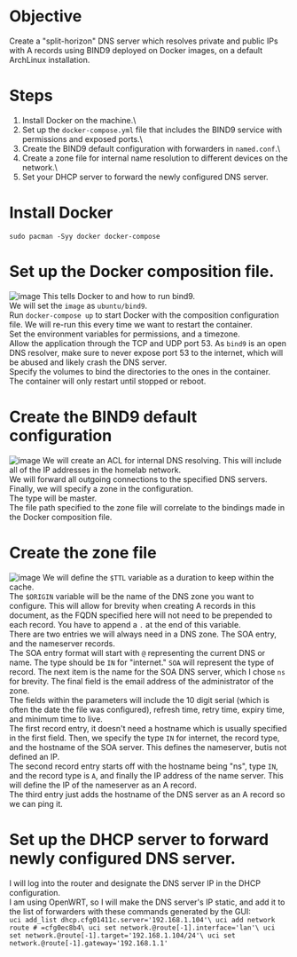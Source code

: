 # Objective
Create a "split-horizon" DNS server which resolves private and public IPs with A records using BIND9 deployed on Docker images, on a default ArchLinux installation.
# Steps
1. Install Docker on the machine.\
2. Set up the `docker-compose.yml` file that includes the BIND9 service with permissions and exposed ports.\
3. Create the BIND9 default configuration with forwarders in `named.conf`.\
4. Create a zone file for internal name resolution to different devices on the network.\
5. Set your DHCP server to forward the newly configured DNS server.
# Install Docker
`sudo pacman -Syy docker docker-compose`
# Set up the Docker composition file.
![image](https://github.com/user-attachments/assets/ec6456f6-776b-46de-af6a-78a6063fb229)
This tells Docker to and how to run bind9.\
We will set the `image` as `ubuntu/bind9`.\
Run `docker-compose up` to start Docker with the composition configuration file. We will re-run this every time we want to restart the container.\
Set the environment variables for permissions, and a timezone.\
Allow the application through the TCP and UDP port 53. As `bind9` is an open DNS resolver, make sure to never expose port 53 to the internet, which will be abused and likely crash the DNS server.\
Specify the volumes to bind the directories to the ones in the container.\
The container will only restart until stopped or reboot.
# Create the BIND9 default configuration
![image](https://github.com/user-attachments/assets/38b26e88-64a8-46d1-9ece-7618bb290bb7)
We will create an ACL for internal DNS resolving. This will include all of the IP addresses in the homelab network.\
We will forward all outgoing connections to the specified DNS servers.\
Finally, we will specify a zone in the configuration.\
The type will be master.\
The file path specified to the zone file will correlate to the bindings made in the Docker composition file.
# Create the zone file
![image](https://github.com/user-attachments/assets/d385cffb-0963-4bb2-ba4d-6ccf0227c110)
We will define the `$TTL` variable as a duration to keep within the cache.\
The `$ORIGIN` variable will be the name of the DNS zone you want to configure. This will allow for brevity when creating A records in this document, as the FQDN specified here will not need to be prepended to each record. You have to append a `.` at the end of this variable.\
There are two entries we will always need in a DNS zone. The SOA entry, and the nameserver records.\
The SOA entry format will start with `@` representing the current DNS or name. The type should be `IN` for "internet." `SOA` will represent the type of record. The next item is the name for the SOA DNS server, which I chose `ns` for brevity. The final field is the email address of the administrator of the zone.\
The fields within the parameters will include the 10 digit serial (which is often the date the file was configured), refresh time, retry time, expiry time, and minimum time to live.\
The first record entry, it doesn't need a hostname which is usually specified in the first field. Then, we specify the type `IN` for internet, the record type, and the hostname of the SOA server. This defines the nameserver, butis not defined an IP.\
The second record entry starts off with the hostname being "ns", type `IN`, and the record type is `A`, and finally the IP address of the name server. This will define the IP of the nameserver as an A record.\
The third entry just adds the hostname of the DNS server as an A record so we can ping it.
# Set up the DHCP server to forward newly configured DNS server.
I will log into the router and designate the DNS server IP in the DHCP configuration.\
I am using OpenWRT, so I will make the DNS server's IP static, and add it to the list of forwarders with these commands generated by the GUI:\
`uci add_list dhcp.cfg01411c.server='192.168.1.104'\
uci add network route # =cfg0ec8b4\
uci set network.@route[-1].interface='lan'\
uci set network.@route[-1].target='192.168.1.104/24'\
uci set network.@route[-1].gateway='192.168.1.1'`
